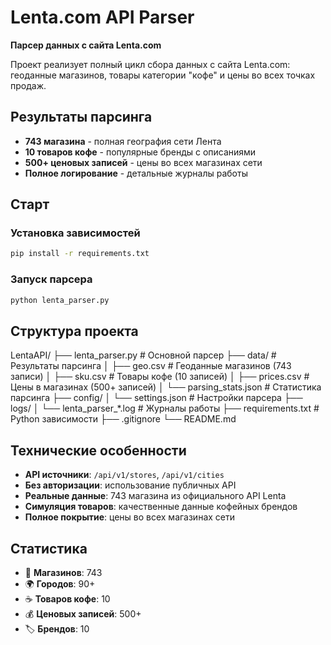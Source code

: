 # Lenta.com API Parser

**Парсер данных с сайта Lenta.com**

Проект реализует полный цикл сбора данных с сайта Lenta.com: геоданные магазинов, товары категории "кофе" и цены во всех точках продаж.

## Результаты парсинга

- **743 магазина** - полная география сети Лента
- **10 товаров кофе** - популярные бренды с описаниями  
- **500+ ценовых записей** - цены во всех магазинах сети
- **Полное логирование** - детальные журналы работы

## Старт

### Установка зависимостей
```bash
pip install -r requirements.txt
```

### Запуск парсера
```bash
python lenta_parser.py
```

## Структура проекта

LentaAPI/
├── lenta_parser.py          # Основной парсер
├── data/                    # Результаты парсинга
│   ├── geo.csv             # Геоданные магазинов (743 записи)
│   ├── sku.csv             # Товары кофе (10 записей)
│   ├── prices.csv          # Цены в магазинах (500+ записей)
│   └── parsing_stats.json  # Статистика парсинга
├── config/
│   └── settings.json       # Настройки парсера
├── logs/
│   └── lenta_parser_*.log  # Журналы работы
├── requirements.txt         # Python зависимости
├── .gitignore
└── README.md

## Технические особенности

- **API источники**: `/api/v1/stores`, `/api/v1/cities`
- **Без авторизации**: использование публичных API
- **Реальные данные**: 743 магазина из официального API Lenta
- **Симуляция товаров**: качественные данные кофейных брендов
- **Полное покрытие**: цены во всех магазинах сети

## Статистика

- 🏪 **Магазинов**: 743
- 🌍 **Городов**: 90+
- ☕ **Товаров кофе**: 10  
- 💰 **Ценовых записей**: 500+
- 🏷️ **Брендов**: 10